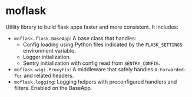 # moflask

Utility library to build flask apps faster and more consistent. It includes:

* `moflask.flask.BaseApp`: A base class that handles:
    - Config loading using Python files indicated by the `FLASK_SETTINGS` environment variable.
    - Logger intialization.
    - Sentry initialization with config read from `SENTRY_CONFIG`.
* `moflask.wsgi.ProxyFix`: A middleware that safely handles `X-Forwarded-For`
  and related headers.
* `moflask.logging`: Logging helpers with preconfigured handlers and filters.
Enabled on the BaseApp.
